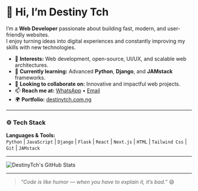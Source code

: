 # 👋 Hi, I’m Destiny Tch

I’m a **Web Developer** passionate about building fast, modern, and user-friendly websites.  
I enjoy turning ideas into digital experiences and constantly improving my skills with new technologies.

- 👀 **Interests:** Web development, open-source, UI/UX, and scalable web architectures.  
- 🌱 **Currently learning:** Advanced **Python**, **Django**, and **JAMstack** frameworks.  
- 💞️ **Looking to collaborate on:** Innovative and impactful web projects.  
- 📫 **Reach me at:** [WhatsApp](https://wa.me/2348063250438) • [Email](mailto:info@destinytch.com.ng)  
- 🌍 **Portfolio:** [destinytch.com.ng](https://destinytch.com.ng)

---

### ⚙️ Tech Stack
**Languages & Tools:**  
`Python` | `JavaScript` | `Django` | `Flask` | `React` | `Next.js` | `HTML` | `Tailwind Css` | `Git` | `JAMstack`

---

![DestinyTch's GitHub Stats](https://github-readme-stats.vercel.app/api?username=DestinyTch&show_icons=true&theme=radical&include_all_commits=true&count_private=true)


---

> *“Code is like humor — when you have to explain it, it’s bad.”* 😄

